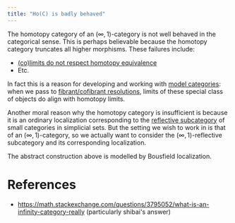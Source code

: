 ```yaml
---
title: "Ho(C) is badly behaved"
---
```


The homotopy category of an $(\infty,1)$-category is not well behaved in the categorical sense. This is perhaps believable because the homotopy category truncates all higher morphisms. These failures include:

- [(co)limits do not respect homotopy equivalence](<notes/ntpy/Key Ideas/Homotopy theory/(co)limits do not respect homotopy equivalence.md>)
- Etc. 

In fact this is a reason for developing and working with [model categories](<notes/ntpy/Definitions/Homotopy theory/model category.md>): when we pass to [fibrant/cofibrant resolutions](<notes/ntpy/Definitions/Homotopy theory/(co)fibrant resolution.md>), limits of these special class of objects do align with homotopy limits. 

Another moral reason why the homotopy category is insufficient is because it is an ordinary localization corresponding to the [reflective subcategory](<notes/ntpy/Definitions/Category theory/reflective subcategory.md>) of small categories in simplicial sets. But the setting we wish to work in is that of an $(\infty,1)$-category, so we actually want to consider the $(\infty,1)$-reflective subcategory and its corresponding localization.

The abstract construction above is modelled by Bousfield localization.

# References
- https://math.stackexchange.com/questions/3795052/what-is-an-infinity-category-really (particularly shibai's answer)
